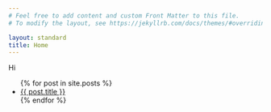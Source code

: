 ```yaml
---
# Feel free to add content and custom Front Matter to this file.
# To modify the layout, see https://jekyllrb.com/docs/themes/#overriding-theme-defaults

layout: standard
title: Home
---
```

Hi

<ul>
{% for post in site.posts %}
    <li>
      <a href="{{ post.url }}">{{ post.title }}</a>
    </li>
{% endfor %}
</ul>